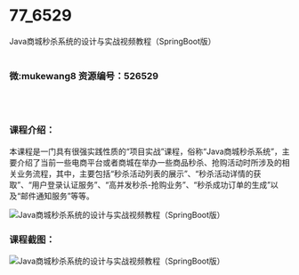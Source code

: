 # 77_6529
Java商城秒杀系统的设计与实战视频教程（SpringBoot版）
<br/></br>
<h3>微:mukewang8 资源编号：526529</h3>
<br/></br>
<h3>课程介绍：</h3>
<p>本课程是一门具有很强实践性质的“项目实战”课程，俗称“<a title="查看与 Java 相关的文章" target="_blank">Java</a>商城秒杀系统”，主要介绍了当前一些电商平台或者商城在举办一些商品秒杀、抢购活动时所涉及的相关业务流程，其中，主要包括“秒杀活动列表的展示”、“秒杀活动详情的获取”、“用户登录认证服务”、“高并发秒杀-抢购业务”、“秒杀成功订单的生成”以及“邮件通知服务”等等。</p>
<p><img src="https://www.ko996.com/wp-content/uploads/img/2019/08/356-20-300x146.jpg" alt="Java商城秒杀系统的设计与实战视频教程（SpringBoot版）"></p>
<h3>课程截图：</h3>
<p><img src="https://www.ko996.com/wp-content/uploads/img/2019/08/2-89.png" alt="Java商城秒杀系统的设计与实战视频教程（SpringBoot版）"></p>
